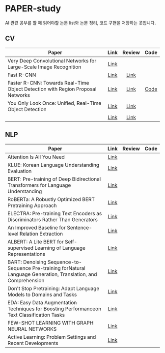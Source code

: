 # PAPER-study

AI 관련 공부를 할 때 읽어야할 논문 list와 논문 정리, 코드 구현을 저장하는 곳입니다.


## CV

|Paper|Link|Review|Code|
|---|:---:|:---:|:---:|
|Very Deep Convolutional Networks for Large-Scale Image Recognition|[Link](https://arxiv.org/abs/1409.1556.pdf)|||
|Fast R-CNN|[Link](https://arxiv.org/abs/1504.08083.pdf)|[Link](https://wannabeds.tistory.com/15)||
|Faster R-CNN: Towards Real-Time Object Detection with Region Proposal Networks|[Link](https://arxiv.org/abs/1506.01497.pdf)|[Link](https://wannabeds.tistory.com/16)|[Code](https://github.com/kimsh0507/PAPER-study/blob/main/CV%20models/Faster_R_CNN_%EA%B5%AC%ED%98%84.ipynb)|
|You Only Look Once: Unified, Real-Time Object Detection|[Link](https://arxiv.org/abs/1506.02640.pdf)|[Link](https://wannabeds.tistory.com/17)||
| |[Link]( )|[Link]( )||



## NLP

|Paper|Link|Review|Code|
|---|:---:|:---:|:---:|
|Attention Is All You Need|[Link](https://arxiv.org/pdf/1706.03762.pdf)|||
|KLUE: Korean Language Understanding Evaluation|[Link](https://arxiv.org/pdf/2105.09680.pdf)|||
|BERT: Pre-training of Deep Bidirectional Transformers for Language Understanding|[Link](https://arxiv.org/pdf/1810.04805.pdf)|||
|RoBERTa: A Robustly Optimized BERT Pretraining Approach|[Link](https://arxiv.org/pdf/1907.11692.pdf)|||
|ELECTRA: Pre-training Text Encoders as Discriminators Rather Than Generators|[Link](https://arxiv.org/pdf/2003.10555.pdf)|||
|An Improved Baseline for Sentence-level Relation Extraction|[Link](https://arxiv.org/pdf/2102.01373.pdf)|||
|ALBERT: A Lite BERT for Self-supervised Learning of Language Representations|[Link](https://arxiv.org/pdf/1909.11942.pdf)|||
|BART: Denoising Sequence-to-Sequence Pre-training forNatural Language Generation, Translation, and Comprehension|[Link](https://arxiv.org/pdf/1910.13461.pdf)|||
|Don't Stop Pretraining: Adapt Language Models to Domains and Tasks|[Link](https://arxiv.org/pdf/2004.10964.pdf)|||
|EDA: Easy Data Augmentation Techniques for Boosting Performanceon Text Classification Tasks|[Link](https://arxiv.org/pdf/1901.11196.pdf)|||
|FEW-SHOT LEARNING WITH GRAPH NEURAL NETWORKS|[Link](https://arxiv.org/pdf/1711.04043v3.pdf)|||
|Active Learning: Problem Settings and Recent Developments|[Link](https://arxiv.org/pdf/2012.04225.pdf)|||
